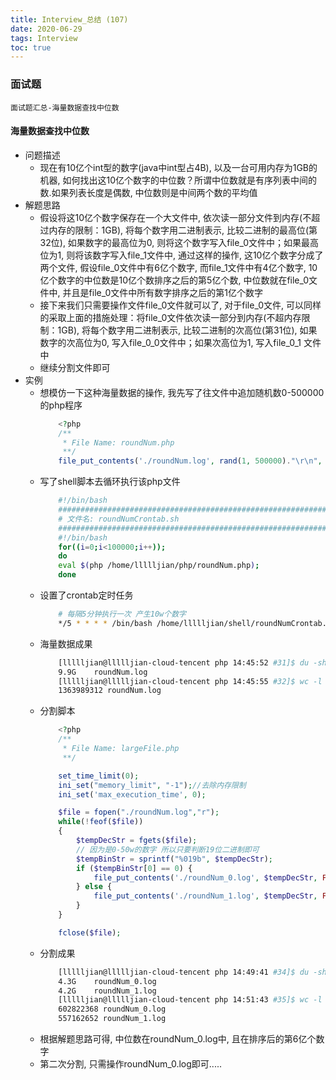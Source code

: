 ```yaml
---
title: Interview_总结 (107)
date: 2020-06-29
tags: Interview
toc: true
---
```


### 面试题
    面试题汇总-海量数据查找中位数

<!-- more -->

#### 海量数据查找中位数
- 问题描述
    * 现在有10亿个int型的数字(java中int型占4B), 以及一台可用内存为1GB的机器, 如何找出这10亿个数字的中位数？所谓中位数就是有序列表中间的数.如果列表长度是偶数, 中位数则是中间两个数的平均值
- 解题思路
    * 假设将这10亿个数字保存在一个大文件中, 依次读一部分文件到内存(不超过内存的限制：1GB), 将每个数字用二进制表示, 比较二进制的最高位(第32位), 如果数字的最高位为0, 则将这个数字写入file_0文件中；如果最高位为1, 则将该数字写入file_1文件中, 通过这样的操作, 这10亿个数字分成了两个文件, 假设file_0文件中有6亿个数字, 而file_1文件中有4亿个数字, 10亿个数字的中位数是10亿个数排序之后的第5亿个数, 中位数就在file_0文件中, 并且是file_0文件中所有数字排序之后的第1亿个数字
    * 接下来我们只需要操作文件file_0文件就可以了, 对于file_0文件, 可以同样的采取上面的措施处理：将file_0文件依次读一部分到内存(不超内存限制：1GB), 将每个数字用二进制表示, 比较二进制的次高位(第31位), 如果数字的次高位为0, 写入file_0_0文件中；如果次高位为1, 写入file_0_1 文件中
    * 继续分割文件即可
- 实例
    * 想模仿一下这种海量数据的操作,  我先写了往文件中追加随机数0-500000的php程序
        ```php
            <?php
            /**
             * File Name: roundNum.php
             **/
            file_put_contents('./roundNum.log', rand(1, 500000)."\r\n", FILE_APPEND);  
        ```
    * 写了shell脚本去循环执行该php文件
        ```bash
            #!/bin/bash
            #########################################################################
            # 文件名: roundNumCrontab.sh
            #########################################################################
            #!/bin/bash
            for((i=0;i<100000;i++));
            do
            eval $(php /home/llllljian/php/roundNum.php);
            done
        ```
    * 设置了crontab定时任务
        ```bash
            # 每隔5分钟执行一次 产生10w个数字
            */5 * * * * /bin/bash /home/llllljian/shell/roundNumCrontab.sh
        ```
    * 海量数据成果
        ```bash
            [llllljian@llllljian-cloud-tencent php 14:45:52 #31]$ du -sh *
            9.9G	roundNum.log
            [llllljian@llllljian-cloud-tencent php 14:45:55 #32]$ wc -l roundNum.log
            1363989312 roundNum.log
        ```
    * 分割脚本
        ```php
            <?php
            /**
             * File Name: largeFile.php
             **/

            set_time_limit(0);
            ini_set("memory_limit", "-1");//去除内存限制
            ini_set('max_execution_time', 0);

            $file = fopen("./roundNum.log","r");
            while(!feof($file))
            {
                $tempDecStr = fgets($file);
                // 因为是0-50w的数字 所以只要判断19位二进制即可
                $tempBinStr = sprintf("%019b", $tempDecStr);
                if ($tempBinStr[0] == 0) {
                    file_put_contents('./roundNum_0.log', $tempDecStr, FILE_APPEND);
                } else {
                    file_put_contents('./roundNum_1.log', $tempDecStr, FILE_APPEND);
                }
            }

            fclose($file);
        ```
    * 分割成果
        ```bash
            [llllljian@llllljian-cloud-tencent php 14:49:41 #34]$ du -sh *
            4.3G	roundNum_0.log
            4.2G	roundNum_1.log
            [llllljian@llllljian-cloud-tencent php 14:51:43 #35]$ wc -l roundNum_0.log roundNum_1.log
            602822368 roundNum_0.log
            557162652 roundNum_1.log
        ```
    * 根据解题思路可得, 中位数在roundNum_0.log中, 且在排序后的第6亿个数字
    * 第二次分割,  只需操作roundNum_0.log即可.....




